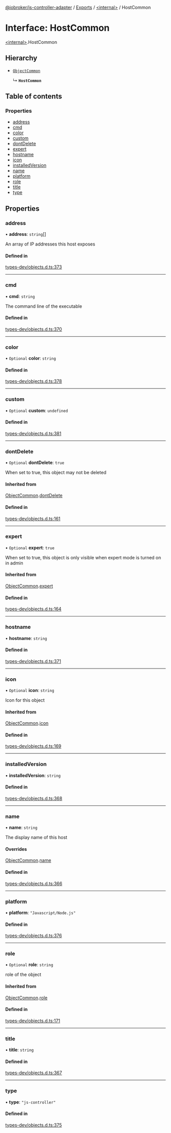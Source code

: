 [@iobroker/js-controller-adapter](../README.md) / [Exports](../modules.md) / [\<internal\>](../modules/internal_.md) / HostCommon

# Interface: HostCommon

[\<internal\>](../modules/internal_.md).HostCommon

## Hierarchy

- [`ObjectCommon`](internal_.ObjectCommon.md)

  ↳ **`HostCommon`**

## Table of contents

### Properties

- [address](internal_.HostCommon.md#address)
- [cmd](internal_.HostCommon.md#cmd)
- [color](internal_.HostCommon.md#color)
- [custom](internal_.HostCommon.md#custom)
- [dontDelete](internal_.HostCommon.md#dontdelete)
- [expert](internal_.HostCommon.md#expert)
- [hostname](internal_.HostCommon.md#hostname)
- [icon](internal_.HostCommon.md#icon)
- [installedVersion](internal_.HostCommon.md#installedversion)
- [name](internal_.HostCommon.md#name)
- [platform](internal_.HostCommon.md#platform)
- [role](internal_.HostCommon.md#role)
- [title](internal_.HostCommon.md#title)
- [type](internal_.HostCommon.md#type)

## Properties

### address

• **address**: `string`[]

An array of IP addresses this host exposes

#### Defined in

[types-dev/objects.d.ts:373](https://github.com/ioBroker/ioBroker.js-controller/blob/5b429316/packages/types-dev/objects.d.ts#L373)

___

### cmd

• **cmd**: `string`

The command line of the executable

#### Defined in

[types-dev/objects.d.ts:370](https://github.com/ioBroker/ioBroker.js-controller/blob/5b429316/packages/types-dev/objects.d.ts#L370)

___

### color

• `Optional` **color**: `string`

#### Defined in

[types-dev/objects.d.ts:378](https://github.com/ioBroker/ioBroker.js-controller/blob/5b429316/packages/types-dev/objects.d.ts#L378)

___

### custom

• `Optional` **custom**: `undefined`

#### Defined in

[types-dev/objects.d.ts:381](https://github.com/ioBroker/ioBroker.js-controller/blob/5b429316/packages/types-dev/objects.d.ts#L381)

___

### dontDelete

• `Optional` **dontDelete**: ``true``

When set to true, this object may not be deleted

#### Inherited from

[ObjectCommon](internal_.ObjectCommon.md).[dontDelete](internal_.ObjectCommon.md#dontdelete)

#### Defined in

[types-dev/objects.d.ts:161](https://github.com/ioBroker/ioBroker.js-controller/blob/5b429316/packages/types-dev/objects.d.ts#L161)

___

### expert

• `Optional` **expert**: ``true``

When set to true, this object is only visible when expert mode is turned on in admin

#### Inherited from

[ObjectCommon](internal_.ObjectCommon.md).[expert](internal_.ObjectCommon.md#expert)

#### Defined in

[types-dev/objects.d.ts:164](https://github.com/ioBroker/ioBroker.js-controller/blob/5b429316/packages/types-dev/objects.d.ts#L164)

___

### hostname

• **hostname**: `string`

#### Defined in

[types-dev/objects.d.ts:371](https://github.com/ioBroker/ioBroker.js-controller/blob/5b429316/packages/types-dev/objects.d.ts#L371)

___

### icon

• `Optional` **icon**: `string`

Icon for this object

#### Inherited from

[ObjectCommon](internal_.ObjectCommon.md).[icon](internal_.ObjectCommon.md#icon)

#### Defined in

[types-dev/objects.d.ts:169](https://github.com/ioBroker/ioBroker.js-controller/blob/5b429316/packages/types-dev/objects.d.ts#L169)

___

### installedVersion

• **installedVersion**: `string`

#### Defined in

[types-dev/objects.d.ts:368](https://github.com/ioBroker/ioBroker.js-controller/blob/5b429316/packages/types-dev/objects.d.ts#L368)

___

### name

• **name**: `string`

The display name of this host

#### Overrides

[ObjectCommon](internal_.ObjectCommon.md).[name](internal_.ObjectCommon.md#name)

#### Defined in

[types-dev/objects.d.ts:366](https://github.com/ioBroker/ioBroker.js-controller/blob/5b429316/packages/types-dev/objects.d.ts#L366)

___

### platform

• **platform**: ``"Javascript/Node.js"``

#### Defined in

[types-dev/objects.d.ts:376](https://github.com/ioBroker/ioBroker.js-controller/blob/5b429316/packages/types-dev/objects.d.ts#L376)

___

### role

• `Optional` **role**: `string`

role of the object

#### Inherited from

[ObjectCommon](internal_.ObjectCommon.md).[role](internal_.ObjectCommon.md#role)

#### Defined in

[types-dev/objects.d.ts:171](https://github.com/ioBroker/ioBroker.js-controller/blob/5b429316/packages/types-dev/objects.d.ts#L171)

___

### title

• **title**: `string`

#### Defined in

[types-dev/objects.d.ts:367](https://github.com/ioBroker/ioBroker.js-controller/blob/5b429316/packages/types-dev/objects.d.ts#L367)

___

### type

• **type**: ``"js-controller"``

#### Defined in

[types-dev/objects.d.ts:375](https://github.com/ioBroker/ioBroker.js-controller/blob/5b429316/packages/types-dev/objects.d.ts#L375)
